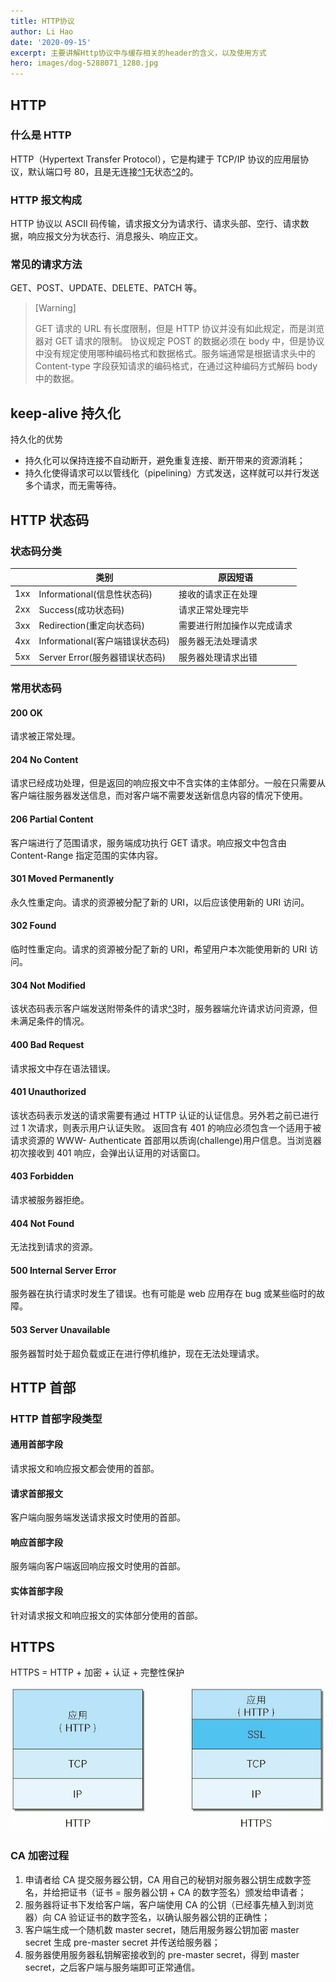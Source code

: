 ```yaml
---
title: HTTP协议
author: Li Hao
date: '2020-09-15'
excerpt: 主要讲解Http协议中与缓存相关的header的含义，以及使用方式
hero: images/dog-5288071_1280.jpg
---
```

## HTTP

### 什么是 HTTP

HTTP（Hypertext Transfer Protocol），它是构建于 TCP/IP 协议的应用层协议，默认端口号 80，且是无连接[^1](无连接是指每次连接只能处理一个请求，不可以重复使用)无状态[^2](无状态是指协议对于事物处理没有记忆能力，不会记录任何的状态)的。

### HTTP 报文构成

HTTP 协议以 ASCII 码传输，请求报文分为请求行、请求头部、空行、请求数据，响应报文分为状态行、消息报头、响应正文。

### 常见的请求方法

GET、POST、UPDATE、DELETE、PATCH 等。

> [Warning]
>
> GET 请求的 URL 有长度限制，但是 HTTP 协议并没有如此规定，而是浏览器对 GET 请求的限制。
> 协议规定 POST 的数据必须在 body 中，但是协议中没有规定使用哪种编码格式和数据格式。服务端通常是根据请求头中的 Content-type 字段获知请求的编码格式，在通过这种编码方式解码 body 中的数据。

## keep-alive 持久化

持久化的优势

- 持久化可以保持连接不自动断开，避免重复连接、断开带来的资源消耗；
- 持久化使得请求可以以管线化（pipelining）方式发送，这样就可以并行发送多个请求，而无需等待。

## HTTP 状态码

### 状态码分类

|     | 类别                            | 原因短语                   |
| --- | ------------------------------- | -------------------------- |
| 1xx | Informational(信息性状态码)     | 接收的请求正在处理         |
| 2xx | Success(成功状态码)             | 请求正常处理完毕           |
| 3xx | Redirection(重定向状态码)       | 需要进行附加操作以完成请求 |
| 4xx | Informational(客户端错误状态码) | 服务器无法处理请求         |
| 5xx | Server Error(服务器错误状态码)  | 服务器处理请求出错         |

### 常用状态码

#### **200 OK**

请求被正常处理。

#### **204 No Content**

请求已经成功处理，但是返回的响应报文中不含实体的主体部分。一般在只需要从客户端往服务器发送信息，而对客户端不需要发送新信息内容的情况下使用。

#### **206 Partial Content**

客户端进行了范围请求，服务端成功执行 GET 请求。响应报文中包含由 Content-Range 指定范围的实体内容。

#### **301 Moved Permanently**

永久性重定向。请求的资源被分配了新的 URI，以后应该使用新的 URI 访问。

#### **302 Found**

临时性重定向。请求的资源被分配了新的 URI，希望用户本次能使用新的 URI 访问。

#### **304 Not Modified**

该状态码表示客户端发送附带条件的请求[^3](附带条件的请求是指采用GET方法的请求报文中包含If-Match，If-Modified-SinceIf-None-Match，If-Range，If-Unmodified-Since中任一首部)时，服务器端允许请求访问资源，但未满足条件的情况。

#### **400 Bad Request**

请求报文中存在语法错误。

#### **401 Unauthorized**

该状态码表示发送的请求需要有通过 HTTP 认证的认证信息。另外若之前已进行过 1 次请求，则表示用户认证失败。 返回含有 401 的响应必须包含一个适用于被请求资源的 WWW- Authenticate 首部用以质询(challenge)用户信息。当浏览器初次接收到 401 响应，会弹出认证用的对话窗口。

#### **403 Forbidden**

请求被服务器拒绝。

#### **404 Not Found**

无法找到请求的资源。

#### **500 Internal Server Error**

服务器在执行请求时发生了错误。也有可能是 web 应用存在 bug 或某些临时的故障。

#### **503 Server Unavailable**

服务器暂时处于超负载或正在进行停机维护，现在无法处理请求。

## HTTP 首部

### HTTP 首部字段类型

#### 通用首部字段

请求报文和响应报文都会使用的首部。

#### 请求首部报文

客户端向服务端发送请求报文时使用的首部。

#### 响应首部字段

服务端向客户端返回响应报文时使用的首部。

#### 实体首部字段

针对请求报文和响应报文的实体部分使用的首部。

## HTTPS

HTTPS = HTTP + 加密 + 认证 + 完整性保护

![http and https](images/page144image41410480.jpg)

### CA 加密过程

1. 申请者给 CA 提交服务器公钥，CA 用自己的秘钥对服务器公钥生成数字签名，并给把证书（证书 = 服务器公钥 + CA 的数字签名）颁发给申请者；
2. 服务器将证书下发给客户端，客户端使用 CA 的公钥（已经事先植入到浏览器）向 CA 验证证书的数字签名，以确认服务器公钥的正确性；
3. 客户端生成一个随机数 master secret，随后用服务器公钥加密 master secret 生成 pre-master secret 并传送给服务器；
4. 服务器使用服务器私钥解密接收到的 pre-master secret，得到 master secret，之后客户端与服务端即可正常通信。
